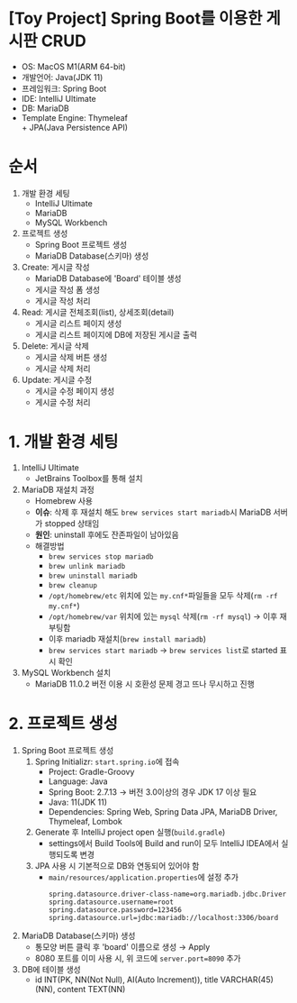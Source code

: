 # [Toy Project] Spring Boot를 이용한 게시판 CRUD
- OS: MacOS M1(ARM 64-bit)
- 개발언어: Java(JDK 11)
- 프레임워크: Spring Boot
- IDE: IntelliJ Ultimate
- DB: MariaDB
- Template Engine: Thymeleaf  
\+ JPA(Java Persistence API)

# 순서
1. 개발 환경 세팅
   - IntelliJ Ultimate
   - MariaDB
   - MySQL Workbench
2. 프로젝트 생성
   - Spring Boot 프로젝트 생성
   - MariaDB Database(스키마) 생성
3. Create: 게시글 작성
   - MariaDB Database에 'Board' 테이블 생성
   - 게시글 작성 폼 생성
   - 게시글 작성 처리
4. Read: 게시글 전체조회(list), 상세조회(detail)
   - 게시글 리스트 페이지 생성
   - 게시글 리스트 페이지에 DB에 저장된 게시글 출력
5. Delete: 게시글 삭제
   - 게시글 삭제 버튼 생성
   - 게시글 삭제 처리
6. Update: 게시글 수정
   - 게시글 수정 페이지 생성
   - 게시글 수정 처리

# 1. 개발 환경 세팅
1. IntelliJ Ultimate
   - JetBrains Toolbox를 통해 설치
2. MariaDB 재설치 과정
   - Homebrew 사용
   - **이슈**: 삭제 후 재설치 해도 `brew services start mariadb`시 MariaDB 서버가 stopped 상태임
   - **원인**: uninstall 후에도 잔존파일이 남아있음
   - 해결방법
     - `brew services stop mariadb`
     - `brew unlink mariadb`
     - `brew uninstall mariadb`
     - `brew cleanup`
     - `/opt/homebrew/etc` 위치에 있는 `my.cnf*`파일들을 모두 삭제(`rm -rf my.cnf*`)
     - `/opt/homebrew/var` 위치에 있는 `mysql` 삭제(`rm -rf mysql`) &rarr; 이후 재부팅함
     - 이후 mariadb 재설치(`brew install mariadb`)
     - `brew services start mariadb` &rarr; `brew services list`로 started 표시 확인
3. MySQL Workbench 설치
   - MariaDB 11.0.2 버전 이용 시 호환성 문제 경고 뜨나 무시하고 진행

# 2. 프로젝트 생성
1. Spring Boot 프로젝트 생성
   1. Spring Initializr: `start.spring.io`에 접속
      - Project: Gradle-Groovy
      - Language: Java
      - Spring Boot: 2.7.13 &rarr; 버전 3.0이상의 경우 JDK 17 이상 필요
      - Java: 11(JDK 11)
      - Dependencies: Spring Web, Spring Data JPA, MariaDB Driver, Thymeleaf, Lombok
   2. Generate 후 IntelliJ project open 실행(`build.gradle`)
      - settings에서 Build Tools에 Build and run이 모두 IntelliJ IDEA에서 실행되도록 변경
   3. JPA 사용 시 기본적으로 DB와 연동되어 있어야 함
      - `main/resources/application.properties`에 설정 추가
        ```
        spring.datasource.driver-class-name=org.mariadb.jdbc.Driver
        spring.datasource.username=root
        spring.datasource.password=123456
        spring.datasource.url=jdbc:mariadb://localhost:3306/board
        ```
2. MariaDB Database(스키마) 생성
   - 통모양 버튼 클릭 후 'board' 이름으로 생성 &rarr; Apply
   - 8080 포트를 이미 사용 시, 위 코드에 `server.port=8090` 추가
3. DB에 테이블 생성
   - id INT(PK, NN(Not Null), AI(Auto Increment)), title VARCHAR(45)(NN), content TEXT(NN)